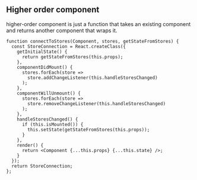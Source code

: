 ## Higher order component

higher-order component is just a function that takes an existing component and returns another component that wraps it.

```
function connectToStores(Component, stores, getStateFromStores) {
  const StoreConnection = React.createClass({
    getInitialState() {
      return getStateFromStores(this.props);
    },
    componentDidMount() {
      stores.forEach(store =>
        store.addChangeListener(this.handleStoresChanged)
      );
    },
    componentWillUnmount() {
      stores.forEach(store =>
        store.removeChangeListener(this.handleStoresChanged)
      );
    },
    handleStoresChanged() {
      if (this.isMounted()) {
        this.setState(getStateFromStores(this.props));
      }
    },
    render() {
      return <Component {...this.props} {...this.state} />;
    }
  });
  return StoreConnection;
};
```
